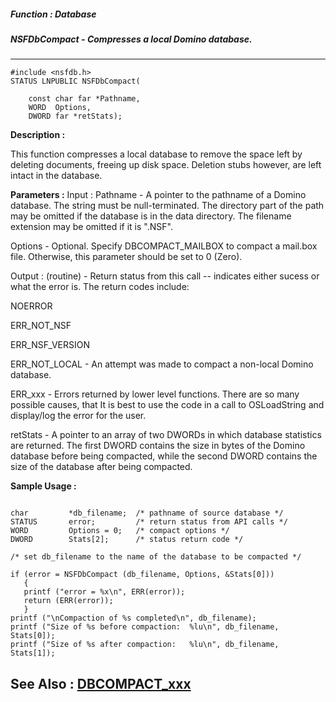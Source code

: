 ##### Function : Database
##### NSFDbCompact - Compresses a local Domino database.
---
```
#include <nsfdb.h>
STATUS LNPUBLIC NSFDbCompact(

	const char far *Pathname,
	WORD  Options,
	DWORD far *retStats);
```
**Description :**

This function compresses a local database  to remove the space left by deleting 
documents, freeing up disk space.  Deletion stubs however, are left intact in 
the database.

**Parameters :**
Input :
Pathname  -  A pointer to the pathname of a Domino database.  The string must be null-terminated.  The directory part of the path may be omitted if the database is in the data directory.  The filename extension may be omitted if it is ".NSF".

Options  -  Optional.  Specify DBCOMPACT_MAILBOX to compact a mail.box file.  Otherwise, this parameter should be set to 0 (Zero).

Output :
(routine)  -  Return status from this call -- indicates either sucess or what the error is. The return codes include:

NOERROR

ERR_NOT_NSF

ERR_NSF_VERSION

ERR_NOT_LOCAL - An attempt was made to compact a non-local Domino database.

ERR_xxx - Errors returned by lower level functions.  There are so many possible causes, that It is best to use the code in a call to OSLoadString and display/log the error for the user. 


retStats  -  A pointer to an array of two DWORDs in which database statistics are returned.  The first DWORD contains the size in bytes of the Domino database before being compacted, while the second DWORD contains the size of the database after being compacted.


**Sample Usage :**
```

char         *db_filename;  /* pathname of source database */
STATUS       error;         /* return status from API calls */
WORD         Options = 0;   /* compact options */
DWORD        Stats[2];      /* status return code */

/* set db_filename to the name of the database to be compacted */

if (error = NSFDbCompact (db_filename, Options, &Stats[0]))
   {
   printf ("error = %x\n", ERR(error));
   return (ERR(error));
   }
printf ("\nCompaction of %s completed\n", db_filename);
printf ("Size of %s before compaction:  %lu\n", db_filename, Stats[0]);
printf ("Size of %s after compaction:   %lu\n", db_filename, Stats[1]);

```
**See Also :**
[DBCOMPACT_xxx](/domino-c-api-docs/reference/Symb/DBCOMPACT_xxx)
---
